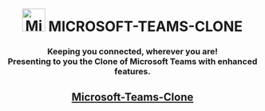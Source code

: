 <h1 id="top" align="center"> <img src="https://user-images.githubusercontent.com/72864182/125260187-b4189a00-e31d-11eb-9242-736fb8452032.png" alt="Microsoft" width="45.5" height="45.5"> MICROSOFT-TEAMS-CLONE</h1>
<h3 align="center"> Keeping you connected, wherever you are!<br>
Presenting to you the Clone of Microsoft Teams with enhanced features.<br></h3>
<h2 align="center"><a href="https://engage-microsoft-teams-clone.herokuapp.com/">Microsoft-Teams-Clone</a></h2>
